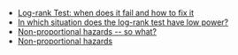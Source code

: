 * [Log-rank Test: when does it fail and how to fix it](http://www.ms.uky.edu/~mai/research/LogRank2006.pdf)
* [In which situation does the log-rank test have low power?](https://stats.stackexchange.com/questions/68115/in-which-situation-does-the-log-rank-test-have-low-power)
* [Non-proportional hazards -- so what?](http://bbs.ceb-institute.org/wp-content/uploads/2016/06/Andy-Stone-Non-Proportional-Hazards-So-What.pdf)
* [Non-proportional hazards](https://pdfs.semanticscholar.org/presentation/1163/5a7ad3284c2abf287b1eaad2bbf311c4d2d0.pdf)
